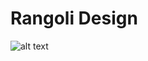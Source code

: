 # Rangoli Design
![alt text](https://github.com/[username]/[reponame]/blob/[branch]/image.jpg?raw=true)
